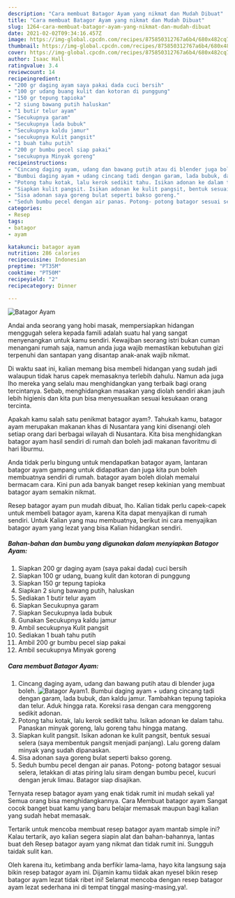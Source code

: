 ```yaml
---
description: "Cara membuat Batagor Ayam yang nikmat dan Mudah Dibuat"
title: "Cara membuat Batagor Ayam yang nikmat dan Mudah Dibuat"
slug: 1264-cara-membuat-batagor-ayam-yang-nikmat-dan-mudah-dibuat
date: 2021-02-02T09:34:16.457Z
image: https://img-global.cpcdn.com/recipes/875850312767a6b4/680x482cq70/batagor-ayam-foto-resep-utama.jpg
thumbnail: https://img-global.cpcdn.com/recipes/875850312767a6b4/680x482cq70/batagor-ayam-foto-resep-utama.jpg
cover: https://img-global.cpcdn.com/recipes/875850312767a6b4/680x482cq70/batagor-ayam-foto-resep-utama.jpg
author: Isaac Hall
ratingvalue: 3.4
reviewcount: 14
recipeingredient:
- "200 gr daging ayam saya pakai dada cuci bersih"
- "100 gr udang buang kulit dan kotoran di punggung"
- "150 gr tepung tapioka"
- "2 siung bawang putih haluskan"
- "1 butir telur ayam"
- "Secukupnya garam"
- "Secukupnya lada bubuk"
- "Secukupnya kaldu jamur"
- "secukupnya Kulit pangsit"
- "1 buah tahu putih"
- "200 gr bumbu pecel siap pakai"
- "secukupnya Minyak goreng"
recipeinstructions:
- "Cincang daging ayam, udang dan bawang putih atau di blender juga boleh."
- "Bumbui daging ayam + udang cincang tadi dengan garam, lada bubuk, dan kaldu jamur. Tambahkan tepung tapioka dan telur. Aduk hingga rata. Koreksi rasa dengan cara menggoreng sedikit adonan."
- "Potong tahu kotak, lalu kerok sedikit tahu. Isikan adonan ke dalam tahu. Panaskan minyak goreng, lalu goreng tahu hingga matang."
- "Siapkan kulit pangsit. Isikan adonan ke kulit pangsit, bentuk sesuai selera (saya membentuk pangsit menjadi panjang). Lalu goreng dalam minyak yang sudah dipanaskan."
- "Sisa adonan saya goreng bulat seperti bakso goreng."
- "Seduh bumbu pecel dengan air panas. Potong- potong batagor sesuai selera, letakkan di atas piring lalu siram dengan bumbu pecel, kucuri dengan jeruk limau. Batagor siap disajikan."
categories:
- Resep
tags:
- batagor
- ayam

katakunci: batagor ayam 
nutrition: 286 calories
recipecuisine: Indonesian
preptime: "PT35M"
cooktime: "PT50M"
recipeyield: "2"
recipecategory: Dinner

---
```



![Batagor Ayam](https://img-global.cpcdn.com/recipes/875850312767a6b4/680x482cq70/batagor-ayam-foto-resep-utama.jpg)

Andai anda seorang yang hobi masak, mempersiapkan hidangan menggugah selera kepada famili adalah suatu hal yang sangat menyenangkan untuk kamu sendiri. Kewajiban seorang istri bukan cuman menangani rumah saja, namun anda juga wajib memastikan kebutuhan gizi terpenuhi dan santapan yang disantap anak-anak wajib nikmat.

Di waktu  saat ini, kalian memang bisa membeli hidangan yang sudah jadi walaupun tidak harus capek memasaknya terlebih dahulu. Namun ada juga lho mereka yang selalu mau menghidangkan yang terbaik bagi orang tercintanya. Sebab, menghidangkan masakan yang diolah sendiri akan jauh lebih higienis dan kita pun bisa menyesuaikan sesuai kesukaan orang tercinta. 



Apakah kamu salah satu penikmat batagor ayam?. Tahukah kamu, batagor ayam merupakan makanan khas di Nusantara yang kini disenangi oleh setiap orang dari berbagai wilayah di Nusantara. Kita bisa menghidangkan batagor ayam hasil sendiri di rumah dan boleh jadi makanan favoritmu di hari liburmu.

Anda tidak perlu bingung untuk mendapatkan batagor ayam, lantaran batagor ayam gampang untuk didapatkan dan juga kita pun boleh membuatnya sendiri di rumah. batagor ayam boleh diolah memalui bermacam cara. Kini pun ada banyak banget resep kekinian yang membuat batagor ayam semakin nikmat.

Resep batagor ayam pun mudah dibuat, lho. Kalian tidak perlu capek-capek untuk membeli batagor ayam, karena Kita dapat menyajikan di rumah sendiri. Untuk Kalian yang mau membuatnya, berikut ini cara menyajikan batagor ayam yang lezat yang bisa Kalian hidangkan sendiri.

<!--inarticleads1-->

##### Bahan-bahan dan bumbu yang digunakan dalam menyiapkan Batagor Ayam:

1. Siapkan 200 gr daging ayam (saya pakai dada) cuci bersih
1. Siapkan 100 gr udang, buang kulit dan kotoran di punggung
1. Siapkan 150 gr tepung tapioka
1. Siapkan 2 siung bawang putih, haluskan
1. Sediakan 1 butir telur ayam
1. Siapkan Secukupnya garam
1. Siapkan Secukupnya lada bubuk
1. Gunakan Secukupnya kaldu jamur
1. Ambil secukupnya Kulit pangsit
1. Sediakan 1 buah tahu putih
1. Ambil 200 gr bumbu pecel siap pakai
1. Ambil secukupnya Minyak goreng




<!--inarticleads2-->

##### Cara membuat Batagor Ayam:

1. Cincang daging ayam, udang dan bawang putih atau di blender juga boleh.
<img src="https://img-global.cpcdn.com/steps/f1ab5302f2bde24c/160x128cq70/batagor-ayam-langkah-memasak-1-foto.jpg" alt="Batagor Ayam">1. Bumbui daging ayam + udang cincang tadi dengan garam, lada bubuk, dan kaldu jamur. Tambahkan tepung tapioka dan telur. Aduk hingga rata. Koreksi rasa dengan cara menggoreng sedikit adonan.
1. Potong tahu kotak, lalu kerok sedikit tahu. Isikan adonan ke dalam tahu. Panaskan minyak goreng, lalu goreng tahu hingga matang.
1. Siapkan kulit pangsit. Isikan adonan ke kulit pangsit, bentuk sesuai selera (saya membentuk pangsit menjadi panjang). Lalu goreng dalam minyak yang sudah dipanaskan.
1. Sisa adonan saya goreng bulat seperti bakso goreng.
1. Seduh bumbu pecel dengan air panas. Potong- potong batagor sesuai selera, letakkan di atas piring lalu siram dengan bumbu pecel, kucuri dengan jeruk limau. Batagor siap disajikan.




Ternyata resep batagor ayam yang enak tidak rumit ini mudah sekali ya! Semua orang bisa menghidangkannya. Cara Membuat batagor ayam Sangat cocok banget buat kamu yang baru belajar memasak maupun bagi kalian yang sudah hebat memasak.

Tertarik untuk mencoba membuat resep batagor ayam mantab simple ini? Kalau tertarik, ayo kalian segera siapin alat dan bahan-bahannya, lantas buat deh Resep batagor ayam yang nikmat dan tidak rumit ini. Sungguh taidak sulit kan. 

Oleh karena itu, ketimbang anda berfikir lama-lama, hayo kita langsung saja bikin resep batagor ayam ini. Dijamin kamu tiidak akan nyesel bikin resep batagor ayam lezat tidak ribet ini! Selamat mencoba dengan resep batagor ayam lezat sederhana ini di tempat tinggal masing-masing,ya!.

